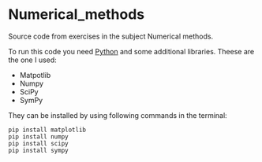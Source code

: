 # Numerical_methods

Source code from exercises in the subject Numerical methods.

To run this code you need [Python](https://www.python.org/downloads/) and some additional libraries. Theese are the one I used:

* Matpotlib
* Numpy
* SciPy
* SymPy


They can be installed by using following commands in the terminal:
```
pip install matplotlib
pip install numpy
pip install scipy
pip install sympy
```

